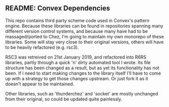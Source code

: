 README: Convex Dependencies
-----------------------
This repo contains third party scheme code used in Convex's pattern engine. Because
these libraries can be found in repositories spanning many different version control
systems, and because many have had to be massaged/ported to Chez, I'm going to maintain
my own monorepo of these libraries. Some will stay very close to their original versions,
others will have to be heavily refactored (e.g. rsc3).

RSC3 was retreived on 21st January 2019, and refactored into R6RS libraries, partly through
a quick 'n' dirty automated tool I wrote. Its file structure has been changed as a result,
but as yet its functionality has not been. If I need to start making changes to the library
itself I'll have to come up with a strategy to get those changes upstream. Or just fork it
as it doesn't appear to be maintained.

Other libraries, such as 'thunderchez' and 'socket' are mostly unchanged from their original,
so could be updated quite painlessly.
